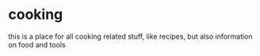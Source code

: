 # cooking
this is a place for all cooking related stuff, like recipes, but also information on food and tools
